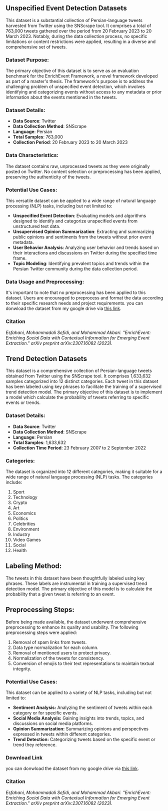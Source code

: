
## Unspecified Event Detection Datasets
This dataset is a substantial collection of Persian-language tweets harvested from Twitter using the SNScrape tool. It comprises a total of 763,000 tweets gathered over the period from 20 February 2023 to 20 March 2023. Notably, during the data collection process, no specific limitations or content restrictions were applied, resulting in a diverse and comprehensive set of tweets.

### Dataset Purpose:
The primary objective of this dataset is to serve as an evaluation benchmark for the EnrichEvent Framework, a novel framework developed as part of a master's thesis. The framework's purpose is to address the challenging problem of unspecified event detection, which involves identifying and categorizing events without access to any metadata or prior information about the events mentioned in the tweets.

### Dataset Details:
* **Data Source**: Twitter
* **Data Collection Method**: SNScrape
* **Language**: Persian
* **Total Samples**: 763,000
* **Collection Period**: 20 February 2023 to 20 March 2023

### Data Characteristics:
The dataset contains raw, unprocessed tweets as they were originally posted on Twitter. No content selection or preprocessing has been applied, preserving the authenticity of the tweets.

### Potential Use Cases:
This versatile dataset can be applied to a wide range of natural language processing (NLP) tasks, including but not limited to:

* **Unspecified Event Detection**: Evaluating models and algorithms designed to identify and categorize unspecified events from unstructured text data.
* **Unsupervised Opinion Summarization**: Extracting and summarizing public opinions and sentiments from the tweets without prior event metadata.
* **User Behavior Analysis**: Analyzing user behavior and trends based on their interactions and discussions on Twitter during the specified time frame.
* **Topic Modeling**: Identifying prevalent topics and trends within the Persian Twitter community during the data collection period.

### Data Usage and Preprocessing:
It's important to note that no preprocessing has been applied to this dataset. Users are encouraged to preprocess and format the data according to their specific research needs and project requirements. you can donwload the dataset from my google drive via [this link](https://drive.google.com/file/d/1RrrKUDdJDwJ1PrPxDdgcEtMghUY51nzJ/view?usp=sharing).

### Citation
_Esfahani, Mohammadali Sefidi, and Mohammad Akbari. "EnrichEvent: Enriching Social Data with Contextual Information for Emerging Event Extraction." arXiv preprint arXiv:2307.16082 (2023)._

## Trend Detection Datasets

This dataset is a comprehensive collection of Persian-language tweets obtained from Twitter using the SNScrape tool. It comprises 1,633,632 samples categorized into 12 distinct categories. Each tweet in this dataset has been labeled using key phrases to facilitate the training of a supervised trend detection model. The primary objective of this dataset is to implement a model which calculate the probability of tweets referring to specific events or trends.

### Dataset Details:

* **Data Source**: Twitter
* **Data Collection Method**: SNScrape
* **Language**: Persian
* **Total Samples**: 1,633,632
* **Collection Time Period**: 23 February 2007 to 2 September 2022

### Categories:
The dataset is organized into 12 different categories, making it suitable for a wide range of natural language processing (NLP) tasks. The categories include:

1. Sport
2. Technology
3. Crypto
4. Art
5. Economics
6. Politics
7. Celebrities
8. Environment
9. Industry
10. Video Games
11. Social
12. Health

## Labeling Method:
The tweets in this dataset have been thoughtfully labeled using key phrases. These labels are instrumental in training a supervised trend detection model. The primary objective of this model is to calculate the probability that a given tweet is referring to an event.

## Preprocessing Steps:
Before being made available, the dataset underwent comprehensive preprocessing to enhance its quality and usability. The following preprocessing steps were applied:

1. Removal of spam links from tweets.
2. Data type normalization for each column.
3. Removal of mentioned users to protect privacy.
4. Normalization of the tweets for consistency.
5. Conversion of emojis to their text representations to maintain textual integrity.

### Potential Use Cases:
This dataset can be applied to a variety of NLP tasks, including but not limited to:

* **Sentiment Analysis:** Analyzing the sentiment of tweets within each category or for specific events.
* **Social Media Analysis:** Gaining insights into trends, topics, and discussions on social media platforms.
* **Opinion Summarization:** Summarizing opinions and perspectives expressed in tweets within different categories.
* **Trend Detection:** Categorizing tweets based on the specific event or trend they reference.

### Download Link
you can donwload the dataset from my google drive via [this link](https://drive.google.com/file/d/1md89brARzTAljXi90XmvRtCoqEUAPqPY/view?usp=sharing).

### Citation
_Esfahani, Mohammadali Sefidi, and Mohammad Akbari. "EnrichEvent: Enriching Social Data with Contextual Information for Emerging Event Extraction." arXiv preprint arXiv:2307.16082 (2023)._

